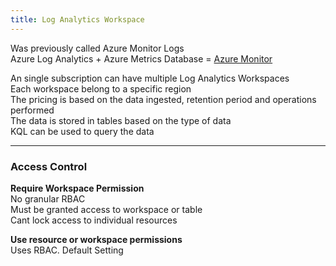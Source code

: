 ```yaml
---
title: Log Analytics Workspace
---
```


Was previously called Azure Monitor Logs  
Azure Log Analytics + Azure Metrics Database = [Azure Monitor](../Azure%20Billing%20&%20Support/Azure%20Monitor.md)

An single subscription can have multiple Log Analytics Workspaces  
Each workspace belong to a specific region  
The pricing is based on the data ingested, retention period and operations performed  
The data is stored in tables based on the type of data  
KQL can be used to query the data

---

### Access Control
**Require Workspace Permission**  
No granular RBAC    
Must be granted access to workspace or table  
Cant lock access to individual resources

**Use resource or workspace permissions**  
Uses RBAC. Default Setting